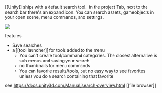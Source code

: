 [[Unity]] ships with a default search tool.  
in the project Tab, next to the search bar there's an expand icon.
You can search assets, gameobjects in your open scene,  menu commands, and settings.

![](https://docs.unity3d.com/uploads/Main/search-profile-package.png)

features
- Save searches
- a [[tool launcher]] for tools added to the menu
	- You can't create tool/command categories. The closest alternative is sub menus and saving your search.
	- no thumbnails for menu commands
	- You can favorite results/tools, but no easy way to see favorites unless you do a search containing that favorite

see https://docs.unity3d.com/Manual/search-overview.html
[[file browser]]